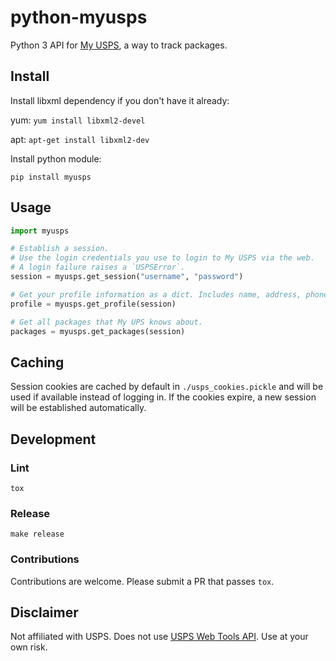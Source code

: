 # python-myusps

Python 3 API for [My USPS](https://my.usps.com/mobileWeb/pages/intro/start.action), a way to track packages.

## Install

Install libxml dependency if you don't have it already:

yum: `yum install libxml2-devel`

apt: `apt-get install libxml2-dev`

Install python module:

`pip install myusps`

## Usage

```python
import myusps

# Establish a session.
# Use the login credentials you use to login to My USPS via the web.
# A login failure raises a `USPSError`.
session = myusps.get_session("username", "password")

# Get your profile information as a dict. Includes name, address, phone, etc.
profile = myusps.get_profile(session)

# Get all packages that My UPS knows about.
packages = myusps.get_packages(session)
```

## Caching
Session cookies are cached by default in `./usps_cookies.pickle` and will be used if available instead of logging in. If the cookies expire, a new session will be established automatically.

## Development

### Lint

`tox`

### Release

`make release`

### Contributions

Contributions are welcome. Please submit a PR that passes `tox`.

## Disclaimer
Not affiliated with USPS. Does not use [USPS Web Tools API](https://www.usps.com/business/web-tools-apis/welcome.htm). Use at your own risk.

